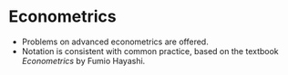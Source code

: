 # Econometrics
- Problems on advanced econometrics are offered. 
- Notation is consistent with common practice, based on the textbook *Econometrics* by Fumio Hayashi.
